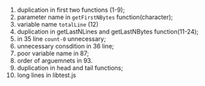 1. duplication in first two functions (1-9);
2. parameter name in `getFirstNBytes` function(character);
3. variable name `totalLine` (12)
4. duplication in getLastNLines and getLastNBytes function(11-24);
5. in 35 line `count-0` unnecessary;
6. unnecessary consdition in 36 line;
7. poor variable name in 87;
8. order of arguemnets in 93.
9. duplication in head and tail functions;
10. long lines in libtest.js
